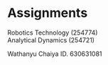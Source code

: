 # Assignments

Robotics Technology (254774)  
Analytical Dynamics (254721)

Wathanyu Chaiya ID. 630631081    
 
